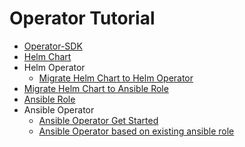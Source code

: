 # Operator Tutorial

- [Operator-SDK](./operator-sdk.md)
- [Helm Chart](./helm/helm-charts/nfs-provisioner)
- Helm Operator
  - [Migrate Helm Chart to Helm Operator](./helm/migrate_helmChart_to_helmOperator.md)
- [Migrate Helm Chart to Ansible Role](./ansible/migrate_helm_to_ansible.md)
- [Ansible Role](https://github.com/Jooho/ansible-role-nfs-provisioner)
- Ansible Operator
  - [Ansible Operator Get Started](./ansible/ansible_operator_get_started.md)
  - [Ansible Operator based on existing ansible role](./ansible/ansible_playbook_to_operator.md)